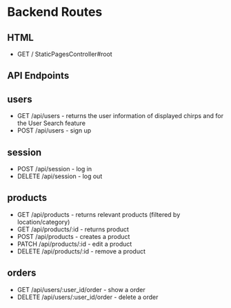 # Backend Routes
## HTML
* GET / StaticPagesController#root
## API Endpoints
## users
* GET /api/users - returns the user information of displayed chirps and for the User Search feature
* POST /api/users - sign up
## session
* POST /api/session - log in
* DELETE /api/session - log out
## products
* GET /api/products - returns relevant products (filtered by location/category)
* GET /api/products/:id - returns product
* POST /api/products - creates a product
* PATCH /api/products/:id - edit a product
* DELETE /api/products/:id - remove a product
## orders
* GET /api/users/:user_id/order - show a order
* DELETE /api/users/:user_id/order - delete a order
